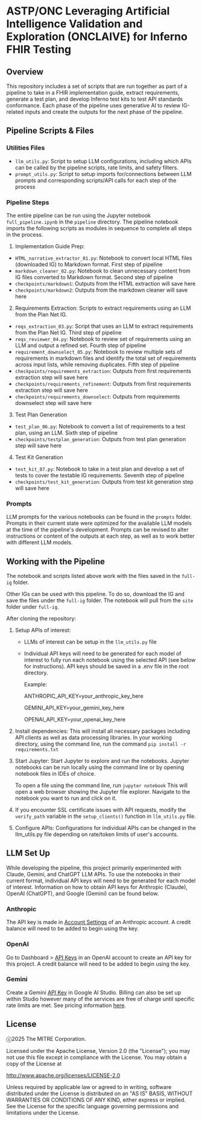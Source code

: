# ASTP/ONC Leveraging Artificial Intelligence Validation and Exploration (ONCLAIVE) for Inferno FHIR Testing 

## Overview
This repository includes a set of scripts that are run together as part of a pipeline to take in a FHIR implementation guide, extract requirements, generate a test plan, and develop Inferno test kits to test API standards conformance. Each phase of the pipeline uses generative AI to review IG-related inputs and create the outputs for the next phase of the pipeline. 


## Pipeline Scripts & Files 

### Utilities Files
- `llm_utils.py`: Script to setup LLM configurations, including which APIs can be called by the pipeline scripts, rate limits, and safety filters.
- `prompt_utils.py`: Script to setup imports for/connections between LLM prompts and corresponding scripts/API calls for each step of the process


### Pipeline Steps

The entire pipeline can be run using the Jupyter notebook `full_pipeline.ipynb` in the `pipeline` directory. The pipeline notebook imports the following scripts as modules in sequence to complete all steps in the process.

1) Implementation Guide Prep: 
- `HTML_narrative_extractor_01.py`: Notebook to convert local HTML files (downloaded IG) to Markdown format. First step of pipeline
- `markdown_cleaner_02.py`: Notebook to clean unnecessary content from IG files converted to Markdown format. Second step of pipeline
- `checkpoints/markdown1`: Outputs from the HTML extraction will save here
- `checkpoints/markdown2`: Outputs from the markdown cleaner will save here

2) Requirements Extraction: 
Scripts to extract requirements using an LLM from the Plan Net IG.
- `reqs_extraction_03.py`: Script that uses an LLM to extract requirements from the Plan Net IG. Third step of pipeline
- `reqs_reviewer_04.py`: Notebook to review set of requirements using an LLM and output a refined set. Fourth step of pipeline
- `requirement_downselect_05.py`: Notebook to review multiple sets of requirements in markdown files and identify the total set of requirements across input lists, while removing duplicates. Fifth step of pipeline
- `checkpoints/requirements_extraction`: Outputs from first requirements extraction step will save here
- `checkpoints/requirements_refinement`: Outputs from first requirements extraction step will save here
- `checkpoints/requirements_downselect`: Outputs from requirements downselect step will save here


3) Test Plan Generation
- `test_plan_06.py`: Notebook to convert a list of requirements to a test plan, using an LLM. Sixth step of pipeline
- `checkpoints/testplan_generation`: Outputs from test plan generation step will save here

4) Test Kit Generation
- `test_kit_07.py`: Notebook to take in a test plan and develop a set of tests to cover the testable IG requirements. Seventh step of pipeline
- `checkpoints/test_kit_generation`: Outputs from test kit generation step will save here

### Prompts
LLM prompts for the various notebooks can be found in the `prompts` folder. Prompts in their current state were optimized for the available LLM models at the time of the pipeline's development. Prompts can be revised to alter instructions or content of the outputs at each step, as well as to work better with different LLM models.

## Working with the Pipeline

The notebook and scripts listed above work with the files saved in the `full-ig` folder.

Other IGs can be used with this pipeline. To do so, download the IG and save the files under the `full-ig` folder. The notebook will pull from the `site` folder under `full-ig`. 

After cloning the repository: 

1. Setup APIs of interest:
    - LLMs of interest can be setup in the `llm_utils.py` file
    - Individual API keys will need to be generated for each model of interest to fully run each notebook using the selected API (see below for instructions). API keys should be saved in a .env file in the root directory. 

        Example: 

        ANTHROPIC_API_KEY=your_anthropic_key_here

        GEMINI_API_KEY=your_gemini_key_here

        OPENAI_API_KEY=your_openai_key_here

2. Install dependencies: This will install all necessary packages including API clients as well as data processing libraries.
    In your working directory, using the command line, run the command `pip install -r requirements.txt`

3. Start Jupyter: Start Jupyter to explore and run the notebooks.
    Jupyter notebooks can be run locally using the command line or by opening notebook files in IDEs of choice. 

    To open a file using the command line, run `jupyter notebook`
    This will open a web browser showing the Jupyter file explorer. Navigate to the notebook you want to run and click on it.

4. If you encounter SSL certificate issues with API requests, modify the `verify_path` variable in the `setup_clients()` function in `llm_utils.py` file.

5. Configure APIs: Configurations for individual APIs can be changed in the llm_utils.py file depending on rate/token limits of user's accounts.


## LLM Set Up

While developing the pipeline, this project primarily experimented with Claude, Gemini, and ChatGPT LLM APIs. To use the notebooks in their current format, individual API keys will need to be generated for each model of interest. Information on how to obtain API keys for Anthropic (Claude), OpenAI (ChatGPT), and Google (Gemini) can be found below. 


### Anthropic

The API key is made in [Account Settings](https://console.anthropic.com/account/keys) of an Anthropic account. A credit balance will need to be added to begin using the key. 

### OpenAI

Go to Dashboard > [API Keys](https://platform.openai.com/api-keys) in an OpenAI account to create an API key for this project. A credit balance will need to be added to begin using the key.

### Gemini

Create a Gemini [API Key](https://aistudio.google.com/app/apikey?_gl=1*nc11k*_ga*OTIzNzIyMjM0LjE3MzYzNjM5Nzc.*_ga_P1DBVKWT6V*MTczNjM2Mzk3Ni4xLjAuMTczNjM2Mzk3Ni42MC4wLjEyOTEyNzA3OTM.) in Google AI Studio. Billing can also be set up within Studio however many of the services are free of charge until specific rate limits are met. See pricing information [here](https://ai.google.dev/pricing?_gl=1*1ktr08b*_ga*OTIzNzIyMjM0LjE3MzYzNjM5Nzc.*_ga_P1DBVKWT6V*MTczNjM2Mzk3Ni4xLjEuMTczNjM2Mzk3OS41Ny4wLjEyOTEyNzA3OTM.#1_5flash). 


## License
ⓒ2025 The MITRE Corporation.

Licensed under the Apache License, Version 2.0 (the "License"); you may not use this file except in compliance with the License. You may obtain a copy of the License at

http://www.apache.org/licenses/LICENSE-2.0

Unless required by applicable law or agreed to in writing, software distributed under the License is distributed on an "AS IS" BASIS, WITHOUT WARRANTIES OR CONDITIONS OF ANY KIND, either express or implied. See the License for the specific language governing permissions and limitations under the License.